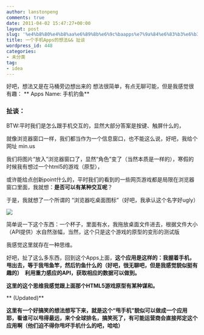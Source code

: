 ```yaml
---
author: lanstonpeng
comments: true
date: 2011-04-02 15:47:27+00:00
layout: post
slug: '%e4%b8%80%e4%b8%aa%e6%89%8b%e6%9c%baapps%e7%9a%84%e6%83%b3%e6%b3%95-%e6%89%af%e8%b0%88'
title: 一个手机Apps的想法&& 扯谈
wordpress_id: 448
categories:
- 未分类
tag:
- idea
---
```


好吧，想法又是在马桶旁边想出来的
想法很简单，有点无聊可能，但是我感觉很有趣：
** Apps Name: 手机钓鱼**


### **扯谈：**




BTW:平时我们是怎么跟手机交互的，显然大部分答案是按键、触屏什么的，




就像浏览器窗口一样，我们都当作为一个信息窗口，也不能这么说，好吧，我给个网址 min.us




我们将图片“放入”浏览器窗口了，显然“角色”变了（当然本质是一样的），寒假的时候我有想过一个html5的游戏（原型），




或许能给点创新point什么的，平时我们的看到的一些网页游戏都是局限在浏览器窗口里面，我就想：**是否可以有某种交互呢**？




于是，我就想了一个所谓的  “浏览器吃桌面图标”（好吧，我承认这个名字好ugly）




[![](http://files.blogcn.com/wp03/M00/00/CD/wKgKCk3Y-40AAAAAAApDrRjTR9s007.png)](http://files.blogcn.com/wp01/M00/00/52/wKgKC03Y-14AAAAAAAx59HcrpnY308.png)







简单说一下这个东西：一个杯子，里面有水，我拖放桌面文件进去，根据文件大小（API提供）水自然涨幅，当然，这个只是这个游戏的原型的变形的测试版




我感觉这里就存在一种思维。







好吧，扯了这么多东西，回到这个Apps上面，**这个应用是这样的：我握着手机，甩出去，等于我甩鱼竿，然后钓鱼什么的（好吧，很无聊吧，但是我感觉貌似挺有趣的）  利用重力感应的API，获取相应的数据可以做到。**




**这里的这个思维我感觉跟上面那个HTML5游戏原型有某种谋和。**




** (Updated)**




**这里有一个好搞笑的想法想写下来，就是这个“甩手机”貌似可以做成一个应用耶，看谁可以甩得最远，来个全球排名，搞笑死了，有可能运营商会直接邦定这个应用啊（他们迫不得你甩坏手机什么的吧，哈哈）**












